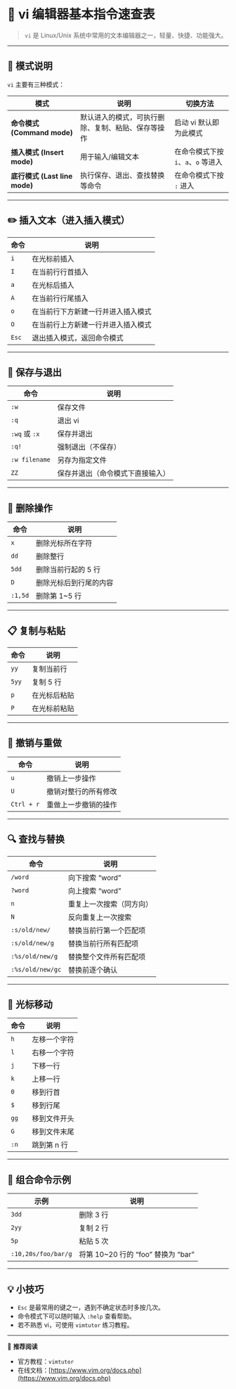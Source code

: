 # 📝 vi 编辑器基本指令速查表

> `vi` 是 Linux/Unix 系统中常用的文本编辑器之一，轻量、快捷、功能强大。

---

## 🧭 模式说明

`vi` 主要有三种模式：

| 模式 | 说明 | 切换方法 |
|------|------|----------|
| **命令模式 (Command mode)** | 默认进入的模式，可执行删除、复制、粘贴、保存等操作 | 启动 vi 默认即为此模式 |
| **插入模式 (Insert mode)** | 用于输入/编辑文本 | 在命令模式下按 `i`、`a`、`o` 等进入 |
| **底行模式 (Last line mode)** | 执行保存、退出、查找替换等命令 | 在命令模式下按 `:` 进入 |

---

## ✏️ 插入文本（进入插入模式）

| 命令 | 说明 |
|------|------|
| `i` | 在光标前插入 |
| `I` | 在当前行行首插入 |
| `a` | 在光标后插入 |
| `A` | 在当前行行尾插入 |
| `o` | 在当前行下方新建一行并进入插入模式 |
| `O` | 在当前行上方新建一行并进入插入模式 |
| `Esc` | 退出插入模式，返回命令模式 |

---

## 💾 保存与退出

| 命令 | 说明 |
|------|------|
| `:w` | 保存文件 |
| `:q` | 退出 vi |
| `:wq` 或 `:x` | 保存并退出 |
| `:q!` | 强制退出（不保存） |
| `:w filename` | 另存为指定文件 |
| `ZZ` | 保存并退出（命令模式下直接输入） |

---

## 🧹 删除操作

| 命令 | 说明 |
|------|------|
| `x` | 删除光标所在字符 |
| `dd` | 删除整行 |
| `5dd` | 删除当前行起的 5 行 |
| `D` | 删除光标后到行尾的内容 |
| `:1,5d` | 删除第 1~5 行 |

---

## 📋 复制与粘贴

| 命令 | 说明 |
|------|------|
| `yy` | 复制当前行 |
| `5yy` | 复制 5 行 |
| `p` | 在光标后粘贴 |
| `P` | 在光标前粘贴 |

---

## 🔁 撤销与重做

| 命令 | 说明 |
|------|------|
| `u` | 撤销上一步操作 |
| `U` | 撤销对整行的所有修改 |
| `Ctrl + r` | 重做上一步撤销的操作 |

---

## 🔍 查找与替换

| 命令 | 说明 |
|------|------|
| `/word` | 向下搜索 “word” |
| `?word` | 向上搜索 “word” |
| `n` | 重复上一次搜索（同方向） |
| `N` | 反向重复上一次搜索 |
| `:s/old/new/` | 替换当前行第一个匹配项 |
| `:s/old/new/g` | 替换当前行所有匹配项 |
| `:%s/old/new/g` | 替换整个文件所有匹配项 |
| `:%s/old/new/gc` | 替换前逐个确认 |

---

## 🧭 光标移动

| 命令 | 说明 |
|------|------|
| `h` | 左移一个字符 |
| `l` | 右移一个字符 |
| `j` | 下移一行 |
| `k` | 上移一行 |
| `0` | 移到行首 |
| `$` | 移到行尾 |
| `gg` | 移到文件开头 |
| `G` | 移到文件末尾 |
| `:n` | 跳到第 n 行 |

---

## 🔢 组合命令示例

| 示例 | 说明 |
|------|------|
| `3dd` | 删除 3 行 |
| `2yy` | 复制 2 行 |
| `5p` | 粘贴 5 次 |
| `:10,20s/foo/bar/g` | 将第 10~20 行的 “foo” 替换为 “bar” |

---

## 💡 小技巧

- `Esc` 是最常用的键之一，遇到不确定状态时多按几次。
- 命令模式下可以随时输入 `:help` 查看帮助。
- 若不熟悉 vi，可使用 `vimtutor` 练习教程。

---

📘 **推荐阅读**
- 官方教程：`vimtutor`
- 在线文档：[https://www.vim.org/docs.php](https://www.vim.org/docs.php)
